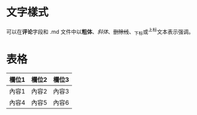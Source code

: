 # 文字樣式

可以在**评论**字段和 .md 文件中以**粗体**、*斜体*、~~删除线~~、<sub>下标</sub>或<sup>上标</sup>文本表示强调。

# 表格

|欄位1|欄位2|欄位3|
|----|-----|-----|
|內容1|內容2|內容3|
|內容4|內容5|內容6|